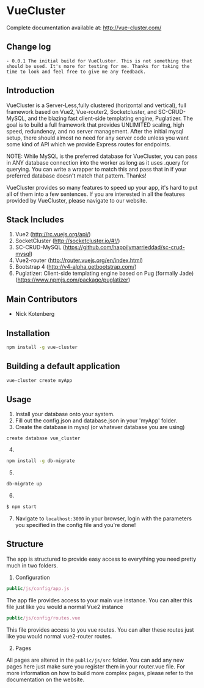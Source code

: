VueCluster
=====================

Complete documentation available at: http://vue-cluster.com/

## Change log

	- 0.0.1 The initial build for VueCluster. This is not something that should be used. It's more for testing for me. Thanks for taking the time to look and feel free to give me any feedback.

## Introduction

VueCluster is a Server-Less,fully clustered (horizontal and vertical), full framework based on Vue2, Vue-router2, Socketcluster, and SC-CRUD-MySQL, and the blazing fast client-side templating engine, Puglatizer. The goal is to build a full framework that provides UNLIMITED scaling, high speed, redundency, and no server management. After the initial mysql setup, there should almost no need for any server code unless you want some kind of API which we provide Express routes for endpoints.

NOTE: While MySQL is the preferred database for VueCluster, you can pass in ANY database connection into the worker as long as it uses .query for querying. You can write a wrapper to match this and pass that in if your preferred database doesn't match that pattern. Thanks!

VueCluster provides so many features to speed up your app, it's hard to put all of them into a few sentences. If you are interested in all the features provided by VueCluster, please navigate to our website.

## Stack Includes

1) Vue2 (http://rc.vuejs.org/api/)
2) SocketCluster (http://socketcluster.io/#!/)
3) SC-CRUD-MySQL (https://github.com/happilymarrieddad/sc-crud-mysql)
4) Vue2-router (http://router.vuejs.org/en/index.html)
5) Bootstrap 4 (http://v4-alpha.getbootstrap.com/)
6) Puglatizer: Client-side templating engine based on Pug (formally Jade) (https://www.npmjs.com/package/puglatizer)

## Main Contributors

- Nick Kotenberg

## Installation

```bash
npm install -g vue-cluster
```

## Building a default application

```bash
vue-cluster create myApp
```

## Usage

1) Install your database onto your system.
2) Fill out the config.json and database.json in your 'myApp' folder.
3) Create the database in mysql (or whatever database you are using)
```mysql
create database vue_cluster
```
4) 
```bash
npm install -g db-migrate
```
5)
```bash
db-migrate up
```
6)
```bash
$ npm start
```
7) Navigate to ```localhost:3000``` in your browser, login with the parameters you specified in the config file and you're done!

## Structure

The app is structured to provide easy access to everything you need pretty much in two folders.

1) Configuration

```js
public/js/config/app.js
```
The app file provides access to your main vue instance. You can alter this file just like you would a normal Vue2 instance

```js
public/js/config/routes.vue
```
This file provides access to you vue routes. You can alter these routes just like you would normal vue2-router routes.

2) Pages

All pages are altered in the ```public/js/src``` folder. You can add any new pages here just make sure you register them in your router.vue file. For more information on how to build more complex pages, please refer to the documentation on the website.